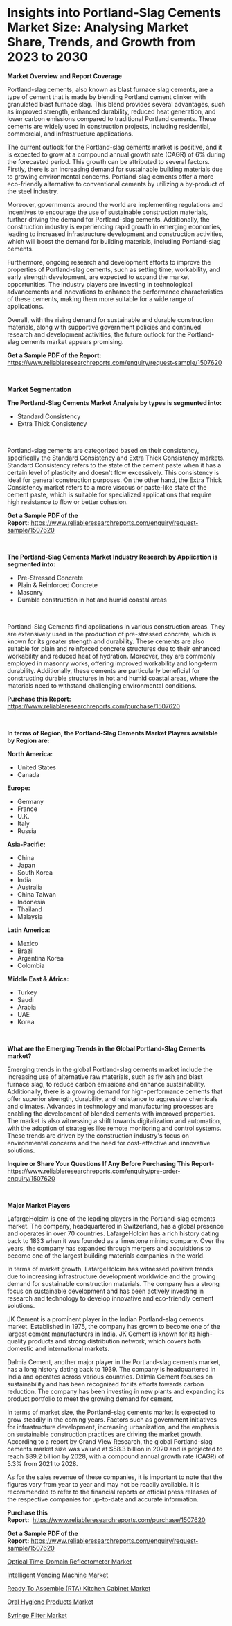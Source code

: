 <p><h1>Insights into Portland-Slag Cements Market Size: Analysing Market Share, Trends, and Growth from 2023 to 2030</h1></p><p><strong>Market Overview and Report Coverage</strong></p>
<p><p>Portland-slag cements, also known as blast furnace slag cements, are a type of cement that is made by blending Portland cement clinker with granulated blast furnace slag. This blend provides several advantages, such as improved strength, enhanced durability, reduced heat generation, and lower carbon emissions compared to traditional Portland cements. These cements are widely used in construction projects, including residential, commercial, and infrastructure applications.</p><p>The current outlook for the Portland-slag cements market is positive, and it is expected to grow at a compound annual growth rate (CAGR) of 6% during the forecasted period. This growth can be attributed to several factors. Firstly, there is an increasing demand for sustainable building materials due to growing environmental concerns. Portland-slag cements offer a more eco-friendly alternative to conventional cements by utilizing a by-product of the steel industry.</p><p>Moreover, governments around the world are implementing regulations and incentives to encourage the use of sustainable construction materials, further driving the demand for Portland-slag cements. Additionally, the construction industry is experiencing rapid growth in emerging economies, leading to increased infrastructure development and construction activities, which will boost the demand for building materials, including Portland-slag cements.</p><p>Furthermore, ongoing research and development efforts to improve the properties of Portland-slag cements, such as setting time, workability, and early strength development, are expected to expand the market opportunities. The industry players are investing in technological advancements and innovations to enhance the performance characteristics of these cements, making them more suitable for a wide range of applications.</p><p>Overall, with the rising demand for sustainable and durable construction materials, along with supportive government policies and continued research and development activities, the future outlook for the Portland-slag cements market appears promising.</p></p>
<p><strong>Get a Sample PDF of the Report:</strong> <a href="https://www.reliableresearchreports.com/enquiry/request-sample/1507620">https://www.reliableresearchreports.com/enquiry/request-sample/1507620</a></p>
<p>&nbsp;</p>
<p><strong>Market Segmentation</strong></p>
<p><strong>The Portland-Slag Cements Market Analysis by types is segmented into:</strong></p>
<p><ul><li>Standard Consistency</li><li>Extra Thick Consistency</li></ul></p>
<p>&nbsp;</p>
<p><p>Portland-slag cements are categorized based on their consistency, specifically the Standard Consistency and Extra Thick Consistency markets. Standard Consistency refers to the state of the cement paste when it has a certain level of plasticity and doesn't flow excessively. This consistency is ideal for general construction purposes. On the other hand, the Extra Thick Consistency market refers to a more viscous or paste-like state of the cement paste, which is suitable for specialized applications that require high resistance to flow or better cohesion.</p></p>
<p><strong>Get a Sample PDF of the Report:</strong>&nbsp;<a href="https://www.reliableresearchreports.com/enquiry/request-sample/1507620">https://www.reliableresearchreports.com/enquiry/request-sample/1507620</a></p>
<p>&nbsp;</p>
<p><strong>The Portland-Slag Cements Market Industry Research by Application is segmented into:</strong></p>
<p><ul><li>Pre-Stressed Concrete</li><li>Plain & Reinforced Concrete</li><li>Masonry</li><li>Durable construction in hot and humid coastal areas</li></ul></p>
<p>&nbsp;</p>
<p><p>Portland-Slag Cements find applications in various construction areas. They are extensively used in the production of pre-stressed concrete, which is known for its greater strength and durability. These cements are also suitable for plain and reinforced concrete structures due to their enhanced workability and reduced heat of hydration. Moreover, they are commonly employed in masonry works, offering improved workability and long-term durability. Additionally, these cements are particularly beneficial for constructing durable structures in hot and humid coastal areas, where the materials need to withstand challenging environmental conditions.</p></p>
<p><strong>Purchase this Report:</strong>&nbsp; <a href="https://www.reliableresearchreports.com/purchase/1507620">https://www.reliableresearchreports.com/purchase/1507620</a></p>
<p>&nbsp;</p>
<p><strong>In terms of Region, the Portland-Slag Cements Market Players available by Region are:</strong></p>
<p>
    <p> <strong> North America: </strong>
        <ul>
            <li>United States</li>
            <li>Canada</li>
        </ul>
        </p> 
    <p> <strong> Europe: </strong>
        <ul>
            <li>Germany</li>
            <li>France</li>
            <li>U.K.</li>
            <li>Italy</li>
            <li>Russia</li>
        </ul>
        </p> 
    <p> <strong> Asia-Pacific: </strong>
        <ul>
            <li>China</li>
            <li>Japan</li>
            <li>South Korea</li>
            <li>India</li>
            <li>Australia</li>
            <li>China Taiwan</li>
            <li>Indonesia</li>
            <li>Thailand</li>
            <li>Malaysia</li>
        </ul>
        </p> 
    <p> <strong> Latin America: </strong>
        <ul>
            <li>Mexico</li>
            <li>Brazil</li>
            <li>Argentina Korea</li>
            <li>Colombia</li>
        </ul>
        </p> 
    <p> <strong> Middle East & Africa: </strong>
        <ul>
            <li>Turkey</li>
            <li>Saudi</li>
            <li>Arabia</li>
            <li>UAE</li>
            <li>Korea</li>
        </ul>
    </p>
    </p>
<p>&nbsp;</p>
<p><strong>What are the Emerging Trends in the Global Portland-Slag Cements market?</strong></p>
<p><p>Emerging trends in the global Portland-slag cements market include the increasing use of alternative raw materials, such as fly ash and blast furnace slag, to reduce carbon emissions and enhance sustainability. Additionally, there is a growing demand for high-performance cements that offer superior strength, durability, and resistance to aggressive chemicals and climates. Advances in technology and manufacturing processes are enabling the development of blended cements with improved properties. The market is also witnessing a shift towards digitalization and automation, with the adoption of strategies like remote monitoring and control systems. These trends are driven by the construction industry's focus on environmental concerns and the need for cost-effective and innovative solutions.</p></p>
<p><strong>Inquire or Share Your Questions If Any Before Purchasing This Report</strong>- <a href="https://www.reliableresearchreports.com/enquiry/pre-order-enquiry/1507620">https://www.reliableresearchreports.com/enquiry/pre-order-enquiry/1507620</a></p>
<p>&nbsp;</p>
<p><strong>Major Market Players</strong></p>
<p><p>LafargeHolcim is one of the leading players in the Portland-slag cements market. The company, headquartered in Switzerland, has a global presence and operates in over 70 countries. LafargeHolcim has a rich history dating back to 1833 when it was founded as a limestone mining company. Over the years, the company has expanded through mergers and acquisitions to become one of the largest building materials companies in the world.</p><p>In terms of market growth, LafargeHolcim has witnessed positive trends due to increasing infrastructure development worldwide and the growing demand for sustainable construction materials. The company has a strong focus on sustainable development and has been actively investing in research and technology to develop innovative and eco-friendly cement solutions.</p><p>JK Cement is a prominent player in the Indian Portland-slag cements market. Established in 1975, the company has grown to become one of the largest cement manufacturers in India. JK Cement is known for its high-quality products and strong distribution network, which covers both domestic and international markets.</p><p>Dalmia Cement, another major player in the Portland-slag cements market, has a long history dating back to 1939. The company is headquartered in India and operates across various countries. Dalmia Cement focuses on sustainability and has been recognized for its efforts towards carbon reduction. The company has been investing in new plants and expanding its product portfolio to meet the growing demand for cement.</p><p>In terms of market size, the Portland-slag cements market is expected to grow steadily in the coming years. Factors such as government initiatives for infrastructure development, increasing urbanization, and the emphasis on sustainable construction practices are driving the market growth. According to a report by Grand View Research, the global Portland-slag cements market size was valued at $58.3 billion in 2020 and is projected to reach $89.2 billion by 2028, with a compound annual growth rate (CAGR) of 5.3% from 2021 to 2028.</p><p>As for the sales revenue of these companies, it is important to note that the figures vary from year to year and may not be readily available. It is recommended to refer to the financial reports or official press releases of the respective companies for up-to-date and accurate information.</p></p>
<p><strong>Purchase this Report:</strong>&nbsp;&nbsp;<a href="https://www.reliableresearchreports.com/purchase/1507620">https://www.reliableresearchreports.com/purchase/1507620</a></p>
<p></p>
<p><strong>Get a Sample PDF of the Report:</strong>&nbsp;<a href="https://www.reliableresearchreports.com/enquiry/request-sample/1507620">https://www.reliableresearchreports.com/enquiry/request-sample/1507620</a></p>
<p><p><a href="https://medium.com/@trystanward/optical-time-domain-reflectometer-market-size-growth-forecast-2023-2030-e14a89c0ce41">Optical Time-Domain Reflectometer Market</a></p><p><a href="https://www.linkedin.com/pulse/intelligent-vending-machine-market-size-forecast-2023/">Intelligent Vending Machine Market</a></p><p><a href="https://www.linkedin.com/pulse/ready-assemble-rta-kitchen-cabinet-market/">Ready To Assemble (RTA) Kitchen Cabinet Market</a></p><p><a href="https://medium.com/@loretamusaj85/oral-hygiene-products-market-furnishes-information-on-market-share-market-trends-and-market-0de7b4322b53">Oral Hygiene Products Market</a></p><p><a href="https://www.linkedin.com/pulse/syringe-filter-market-size-forecast-2023-2030-market-iq-hub/">Syringe Filter Market</a></p></p>